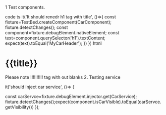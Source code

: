 1 Test components.  

code ts
it('It should renedr h1 tag with title', ()=>{
  const fixture=TestBed.createComponent(CarComponent);
  fixture.detectChanges();
    const component=fixture.debugElement.nativeElement;
    const text=component.querySelector('h1').textContent;
    expect(text).toEqual('MyCarHeader');
})
})
html
<h1>{{title}}</h1> Please note !!!!!!!!!! tag with out blanks
2. Testing service

it('should inject car service', ()=>
{
 
  const carServce=fixture.debugElement.injector.get(CarService);
  fixture.detectChanges();expect(component.isCarVisible).toEqual(carServce.getVisibility())
});